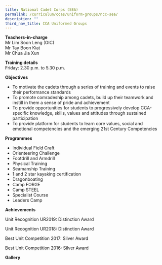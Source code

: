 ```yaml
---
title: National Cadet Corps (SEA)
permalink: /curriculum/ccas/uniform-groups/ncc-sea/
description: ""
third_nav_title: CCA Uniformed Groups
---
```

**Teachers-in-charge**  
Mr Lim Soon Leng (OIC)  
Mr Tay Boon Kiat  
Mr Chua Jia Xun

**Training details**  
Friday: 2.30 p.m. to 5.30 p.m.

**Objectives**

*   To motivate the cadets through a series of training and events to raise their performance standards
*   To promote comradeship among cadets, build up their teamwork and instill in them a sense of pride and achievement
*   To provide opportunities for students to progressively develop CCA-specific knowledge, skills, values and attitudes through sustained participation
*   To provide platform for students to learn core values, social and emotional competencies and the emerging 21st Century Competencies

**Programmes**

*   Individual Field Craft
*   Orienteering Challenge
*   Footdrill and Armdrill
*   Physical Training
*   Seamanship Training
*   1 and 2 star kayaking certification
*   Dragonboating
*   Camp FORGE
*   Camp STEEL
*   Specialist Course
*   Leaders Camp

**Achievements**

Unit Recognition UR2019: Distinction Award

Unit Recognition UR2018: Distinction Award

Best Unit Competition 2017: Silver Award

Best Unit Competition 2016: Silver Award

**Gallery**